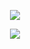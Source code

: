 <p align="center">
  <a href="https://github.com/wttch96">
    <img src="https://github-readme-stats.vercel.app/api?username=wttch96&count_private=true&show_icons=true&hide=contribs&include_all_commits=true&theme=vue" />
  </a>
</p>

<p align="center">
  <a href="http://blog.wttch.com">
    <img src="https://img.shields.io/badge/🌱%20-我的博客-brightness.svg" />
  </a>
</p>
